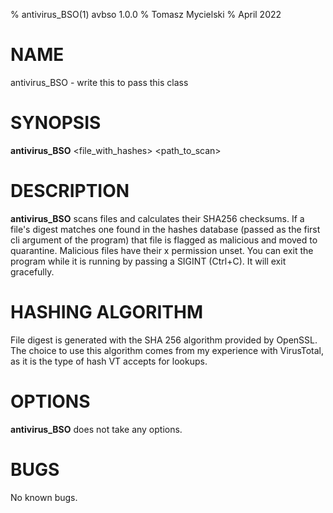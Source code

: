 % antivirus_BSO(1) avbso 1.0.0
% Tomasz Mycielski
% April 2022

# NAME
antivirus_BSO - write this to pass this class

# SYNOPSIS
**antivirus_BSO** <file_with_hashes> <path_to_scan>

# DESCRIPTION
**antivirus_BSO** scans files and calculates their SHA256 checksums. If a file's digest matches one found in the hashes database (passed as the first cli argument of the program) that file is flagged as malicious and moved to quarantine. Malicious files have their x permission unset. You can exit the program while it is running by passing a SIGINT (Ctrl+C). It will exit gracefully.

# HASHING ALGORITHM
File digest is generated with the SHA 256 algorithm provided by OpenSSL. The choice to use this algorithm comes from my experience with VirusTotal, as it is the type of hash VT accepts for lookups.

# OPTIONS
**antivirus_BSO** does not take any options.

# BUGS
No known bugs.
